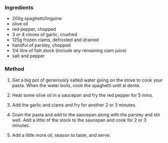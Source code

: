 ### Ingredients

* 200g spaghetti/linguine
* olive oil
* red pepper, chopped
* 3 or 4 cloves of garlic, crushed
* 125g frozen clams, defrosted and drained
* handful of parsley, chopped
* 1/4 litre of fish stock (include any remaining clam juice)
* salt and pepper

### Method

1. Get a big pot of generously salted water going on the stove to cook your pasta. 
When the water boils, cook the spaghetti until al dente.

2. Heat some olive oil in a saucepan and fry the red pepper for 5 mins. 

3. Add the garlic and clams and fry for another 2 or 3 minutes.

4. Drain the pasta and add to the saucepan along with the parsley and stir well.
Add a little of the stock to the saucepan and cook for 2 or 3 minutes.

5. Add a little more oil, season to taste, and serve.

